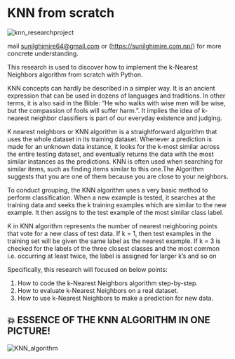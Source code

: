 # KNN from scratch

![knn_researchproject](https://user-images.githubusercontent.com/40186859/120884679-3bc70680-c604-11eb-8eae-332a7851a5bb.png)

mail sunilghimire64@gmail.com or (https://sunilghimire.com.np/) for more concrete understanding.

This research is used to discover how to implement the k-Nearest Neighbors algorithm from scratch with Python.

KNN concepts can hardly be described in a simpler way. It is an ancient expression that can be used in dozens of languages and traditions. In other terms, it is also said in the Bible: “He who walks with wise men will be wise, but the compassion of fools will suffer harm.”. It implies the idea of k-nearest neighbor classifiers is part of our everyday existence and judging.

K nearest neighbors or KNN algorithm is a straightforward algorithm that uses the whole dataset in its training dataset. Whenever a prediction is made for an unknown data instance, it looks for the k-most similar across the entire testing dataset, and eventually returns the data with the most similar instances as the predictions. KNN is often used when searching for similar items, such as finding items similar to this one.The Algorithm suggests that you are one of them because you are close to your neighbors.

To conduct grouping, the KNN algorithm uses a very basic method to perform classification. When a new example is tested, it searches at the training data and seeks the k training examples which are similar to the new example. It then assigns to the test example of the most similar class label.

K in KNN algorithm represents the number of nearest neighboring points that vote for a new class of test data.
If k = 1, then test examples in the training set will be given the same label as the nearest example.
If k = 3 is checked for the labels of the three closest classes and the most common i.e. occurring at least twice, the label is assigned for larger k’s and so on

Specifically, this research will focused on below points:

1. How to code the k-Nearest Neighbors algorithm step-by-step.
2. How to evaluate k-Nearest Neighbors on a real dataset.
3. How to use k-Nearest Neighbors to make a prediction for new data.

## 💥 ESSENCE OF THE KNN ALGORITHM IN ONE PICTURE!
![KNN_algorithm](https://user-images.githubusercontent.com/40186859/132229901-06f86d02-98c2-473a-a6ce-758701bb2bc5.jpeg)


